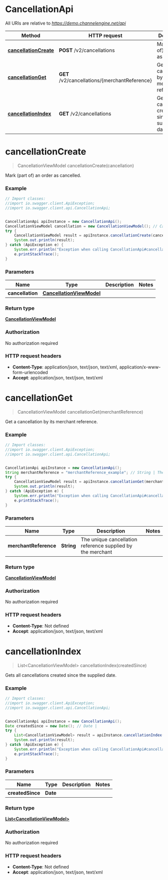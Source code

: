# CancellationApi

All URIs are relative to *https://demo.channelengine.net/api*

Method | HTTP request | Description
------------- | ------------- | -------------
[**cancellationCreate**](CancellationApi.md#cancellationCreate) | **POST** /v2/cancellations | Mark (part of) an order as cancelled.
[**cancellationGet**](CancellationApi.md#cancellationGet) | **GET** /v2/cancellations/{merchantReference} | Get a cancellation by its merchant reference.
[**cancellationIndex**](CancellationApi.md#cancellationIndex) | **GET** /v2/cancellations | Gets all cancellations created since the supplied date.


<a name="cancellationCreate"></a>
# **cancellationCreate**
> CancellationViewModel cancellationCreate(cancellation)

Mark (part of) an order as cancelled.

### Example
```java
// Import classes:
//import io.swagger.client.ApiException;
//import io.swagger.client.api.CancellationApi;


CancellationApi apiInstance = new CancellationApi();
CancellationViewModel cancellation = new CancellationViewModel(); // CancellationViewModel | 
try {
    CancellationViewModel result = apiInstance.cancellationCreate(cancellation);
    System.out.println(result);
} catch (ApiException e) {
    System.err.println("Exception when calling CancellationApi#cancellationCreate");
    e.printStackTrace();
}
```

### Parameters

Name | Type | Description  | Notes
------------- | ------------- | ------------- | -------------
 **cancellation** | [**CancellationViewModel**](CancellationViewModel.md)|  |

### Return type

[**CancellationViewModel**](CancellationViewModel.md)

### Authorization

No authorization required

### HTTP request headers

 - **Content-Type**: application/json, text/json, text/xml, application/x-www-form-urlencoded
 - **Accept**: application/json, text/json, text/xml

<a name="cancellationGet"></a>
# **cancellationGet**
> CancellationViewModel cancellationGet(merchantReference)

Get a cancellation by its merchant reference.

### Example
```java
// Import classes:
//import io.swagger.client.ApiException;
//import io.swagger.client.api.CancellationApi;


CancellationApi apiInstance = new CancellationApi();
String merchantReference = "merchantReference_example"; // String | The unique cancellation reference supplied by the merchant
try {
    CancellationViewModel result = apiInstance.cancellationGet(merchantReference);
    System.out.println(result);
} catch (ApiException e) {
    System.err.println("Exception when calling CancellationApi#cancellationGet");
    e.printStackTrace();
}
```

### Parameters

Name | Type | Description  | Notes
------------- | ------------- | ------------- | -------------
 **merchantReference** | **String**| The unique cancellation reference supplied by the merchant |

### Return type

[**CancellationViewModel**](CancellationViewModel.md)

### Authorization

No authorization required

### HTTP request headers

 - **Content-Type**: Not defined
 - **Accept**: application/json, text/json, text/xml

<a name="cancellationIndex"></a>
# **cancellationIndex**
> List&lt;CancellationViewModel&gt; cancellationIndex(createdSince)

Gets all cancellations created since the supplied date.

### Example
```java
// Import classes:
//import io.swagger.client.ApiException;
//import io.swagger.client.api.CancellationApi;


CancellationApi apiInstance = new CancellationApi();
Date createdSince = new Date(); // Date | 
try {
    List<CancellationViewModel> result = apiInstance.cancellationIndex(createdSince);
    System.out.println(result);
} catch (ApiException e) {
    System.err.println("Exception when calling CancellationApi#cancellationIndex");
    e.printStackTrace();
}
```

### Parameters

Name | Type | Description  | Notes
------------- | ------------- | ------------- | -------------
 **createdSince** | **Date**|  |

### Return type

[**List&lt;CancellationViewModel&gt;**](CancellationViewModel.md)

### Authorization

No authorization required

### HTTP request headers

 - **Content-Type**: Not defined
 - **Accept**: application/json, text/json, text/xml

